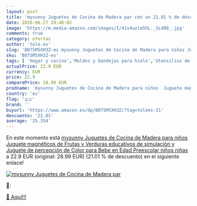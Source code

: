 ```yaml
---
layout: post
title: 'mysunny Juguetes de Cocina de Madera par con un 21.01 % de descuento'
date: 2020-06-27 19:40:02
image: 'https://m.media-amazon.com/images/I/41s4uzlm5hL._SL400_.jpg'
comments: true
category: ofertas
author: 'tole.es'
slug: 'B07SM5XH3Z-es mysunny Juguetes de Cocina de Madera para niños Juguete...'
sku: 'B07SM5XH3Z-es'
tags: [ 'Hogar y cocina','Moldes y bandejas para hielo','Utensilios de bar','Utensilios de cocina','bebe', ]
actualPrice: 22.9 EUR
currency: EUR
price: 22.9
comparePrice: 28.99 EUR
prodname: 'mysunny Juguetes de Cocina de Madera para niños  Juguete magnéticos de Frutas y Verduras educativos de simulación y Juguete de percepción de Color para Bebe en Edad Preescolar niños niñas'
country: 'es'
flag: '🇪🇸'
brand: ''
buyurl: 'https://www.amazon.es/dp/B07SM5XH3Z/?tag=tolees-21'
descuento: '21.01'
average: '25.354'
---
```


En este momento está [mysunny Juguetes de Cocina de Madera para niños  Juguete magnéticos de Frutas y Verduras educativos de simulación y Juguete de percepción de Color para Bebe en Edad Preescolar niños niñas](https://www.amazon.es/dp/B07SM5XH3Z/?tag=tolees-21) a 22.9 EUR (original: 28.99 EUR) (21.01 %  de descuento) en el siguiente enlace!

[![mysunny Juguetes de Cocina de Madera par](https://m.media-amazon.com/images/I/41s4uzlm5hL._SL400_.jpg)](https://www.amazon.es/dp/B07SM5XH3Z/?tag=tolees-21)

🔎:


[🛒 Aquí!!!](https://www.amazon.es/dp/B07SM5XH3Z/?tag=tolees-21)
